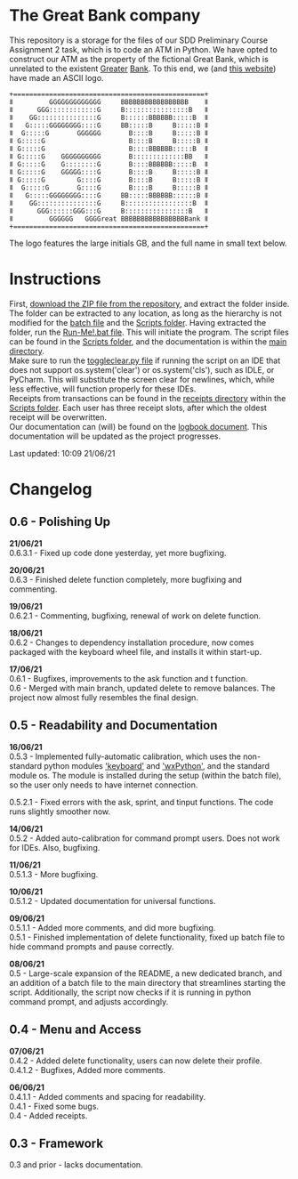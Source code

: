 # The Great Bank company
This repository is a storage for the files of our SDD Preliminary Course Assignment 2 task, which is to code an ATM in Python. We have opted to construct our ATM as the property of the fictional Great Bank, which is unrelated to the existent [Greater](https://en.wikipedia.org/wiki/Greater_Bank) [Bank](https://www.greaterbank.com/). To this end, we (and [this website](https://patorjk.com/software/taag/#p=display&f=Graffiti&t=Type%20Something%20)) have made an ASCII logo.  

```
+================================================+
ǁ         GGGGGGGGGGGGG     BBBBBBBBBBBBBBBBB    ǁ
ǁ      GGG::::::::::::G     B::::::::::::::::B   ǁ
ǁ    GG:::::::::::::::G     B::::::BBBBBB:::::B  ǁ
ǁ   G:::::GGGGGGGG::::G     BB:::::B     B:::::B ǁ
ǁ  G:::::G       GGGGGG       B::::B     B:::::B ǁ
ǁ G:::::G                     B::::B     B:::::B ǁ
ǁ G:::::G                     B::::BBBBBB:::::B  ǁ
ǁ G:::::G    GGGGGGGGGG       B:::::::::::::BB   ǁ
ǁ G:::::G    G::::::::G       B::::BBBBBB:::::B  ǁ
ǁ G:::::G    GGGGG::::G       B::::B     B:::::B ǁ
ǁ G:::::G        G::::G       B::::B     B:::::B ǁ
ǁ  G:::::G       G::::G       B::::B     B:::::B ǁ
ǁ   G:::::GGGGGGGG::::G     BB:::::BBBBBB::::::B ǁ
ǁ    GG:::::::::::::::G     B:::::::::::::::::B  ǁ
ǁ      GGG::::::GGG:::G     B::::::::::::::::B   ǁ
ǁ         GGGGGG   GGGGreat BBBBBBBBBBBBBBBBBank ǁ
+================================================+
```
The logo features the large initials GB, and the full name in small text below.

# Instructions
First, [download the ZIP file from the repository](https://github.com/Vedvod/Great-Bank/archive/refs/heads/main.zip), and extract the folder inside. The folder can be extracted to any location, as long as the hierarchy is not modified for the [batch file](https://github.com/Vedvod/Great-Bank/blob/main/Run-Me!.bat) and the [Scripts folder](https://github.com/Vedvod/Great-Bank/tree/main/Scripts). Having extracted the folder, run the [Run-Me!.bat file](https://github.com/Vedvod/Great-Bank/blob/main/Run-Me!.bat). This will initiate the program. The script files can be found in the [Scripts folder](https://github.com/Vedvod/Great-Bank/tree/main/Scripts), and the documentation is within the [main directory](https://github.com/Vedvod/Great-Bank/tree/main).  
Make sure to run the [toggleclear.py file](https://github.com/Vedvod/Great-Bank/blob/main/toggleclear.py) if running the script on an IDE that does not support os.system('clear') or os.system('cls'), such as IDLE, or PyCharm. This will substitute the screen clear for newlines, which, while less effective, will function properly for these IDEs.  
Receipts from transactions can be found in the [receipts directory](https://github.com/Vedvod/Great-Bank/tree/main/Scripts/receipts) within the [Scripts folder](https://github.com/Vedvod/Great-Bank/tree/main/Scripts). Each user has three receipt slots, after which the oldest receipt will be overwritten.  
Our documentation can (will) be found on the [logbook document](https://docs.google.com/document/d/14dr7cmlmFfUxpMpVZmCA-mB59K0Lx-MyVKvaO-z-XV4/). This documentation will be updated as the project progresses.

Last updated: 10:09 21/06/21

# Changelog  

## 0.6 - Polishing Up
**21/06/21**  
0.6.3.1 - Fixed up code done yesterday, yet more bugfixing.

**20/06/21**  
0.6.3 - Finished delete function completely, more bugfixing and commenting.

**19/06/21**  
0.6.2.1 - Commenting, bugfixing, renewal of work on delete function.

**18/06/21**  
0.6.2 - Changes to dependency installation procedure, now comes packaged with the keyboard wheel file, and installs it within start-up.  

**17/06/21**  
0.6.1 - Bugfixes, improvements to the ask function and t function.  
0.6 - Merged with main branch, updated delete to remove balances. The project now almost fully resembles the final design.

## 0.5 - Readability and Documentation

**16/06/21**  
0.5.3 - Implemented fully-automatic calibration, which uses the non-standard python modules ['keyboard'](https://pypi.org/project/keyboard/#description) and ['wxPython'](https://pypi.org/project/wxPython/), and the standard module os. The module is installed during the setup (within the batch file), so the user only needs to have internet connection.

0.5.2.1 - Fixed errors with the ask, sprint, and tinput functions. The code runs slightly smoother now.

**14/06/21**  
0.5.2 - Added auto-calibration for command prompt users. Does not work for IDEs. Also, bugfixing.

**11/06/21**  
0.5.1.3 - More bugfixing.

**10/06/21**  
0.5.1.2 - Updated documentation for universal functions.

**09/06/21**  
0.5.1.1 - Added more comments, and did more bugfixing.  
0.5.1 - Finished implementation of delete functionality, fixed up batch file to hide command prompts and pause correctly.  

**08/06/21**  
0.5 - Large-scale expansion of the README, a new dedicated branch, and an addition of a batch file to the main directory that streamlines starting the script. Additionally, the script now checks if it is running in python command prompt, and adjusts accordingly.  

## 0.4 - Menu and Access

**07/06/21**  
0.4.2 - Added delete functionality, users can now delete their profile.  
0.4.1.2 - Bugfixes, Added more comments.  

**06/06/21**  
0.4.1.1 - Added comments and spacing for readability.  
0.4.1 - Fixed some bugs.  
0.4 - Added receipts.  

## 0.3 - Framework

0.3 and prior - lacks documentation.  
